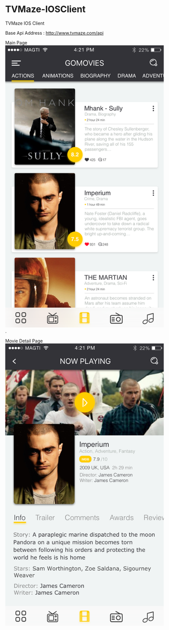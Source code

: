 # TVMaze-IOSClient
TVMaze IOS Client

Base Api Address : http://www.tvmaze.com/api

Main Page
![Screen Shot for Main Page](https://github.com/saeed-rz/TVMaze-IOSClient/blob/master/iOS-GoMovies.png?raw=true) . 

Movie Detail Page  
![Screen Shot for Detail Page](https://github.com/saeed-rz/TVMaze-IOSClient/blob/master/iOS-Single%20Page.png)
